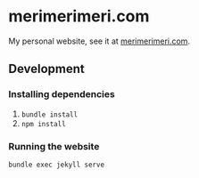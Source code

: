 # merimerimeri.com

My personal website, see it at [merimerimeri.com](merimerimeri.com).

## Development

### Installing dependencies

1. `bundle install`
2. `npm install`

### Running the website

`bundle exec jekyll serve`
